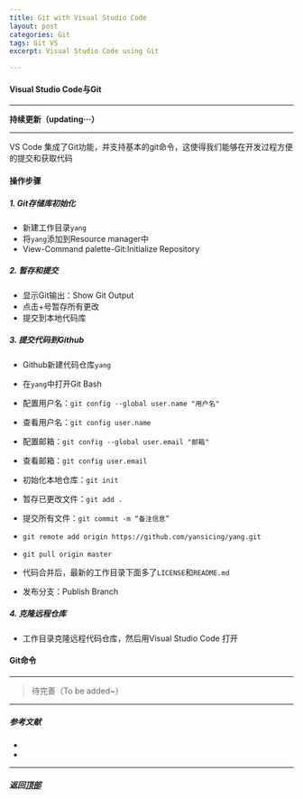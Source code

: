 ```yaml
---
title: Git with Visual Studio Code
layout: post
categories: Git
tags: Git VS
excerpt: Visual Studio Code using Git

---
```

#### Visual Studio Code与Git <span id="home">
---

__持续更新（updating···）__

---
VS Code 集成了Git功能，并支持基本的git命令，这使得我们能够在开发过程方便的提交和获取代码
#### 操作步骤

##### 1. Git存储库初始化
* 新建工作目录`yang`
* 将`yang`添加到Resource manager中
* View-Command palette-Git:Initialize Repository

##### 2. 暂存和提交
* 显示Git输出：Show Git Output
* 点击+号暂存所有更改
* 提交到本地代码库

##### 3. 提交代码到Github

* Github新建代码仓库`yang`
* 在`yang`中打开Git Bash
* 配置用户名：`git config --global user.name "用户名"`
* 查看用户名：`git config user.name`
* 配置邮箱：`git config --global user.email "邮箱"`
* 查看邮箱：`git config user.email`
* 初始化本地仓库：`git init`
* 暂存已更改文件：`git add . `
* 提交所有文件：`git commit -m “备注信息”`













* ```git remote add origin https://github.com/yansicing/yang.git```
* ```git pull origin master```
* 代码合并后，最新的工作目录下面多了`LICENSE`和`README.md`
* 发布分支：Publish Branch
##### 4. 克隆远程仓库
* 工作目录克隆远程代码仓库，然后用Visual Studio Code 打开

#### Git命令






---

> 待完善（To be added~）

---


##### 参考文献 <span id="4">
- []()
- []()


---
##### **返回[顶部](#home)**